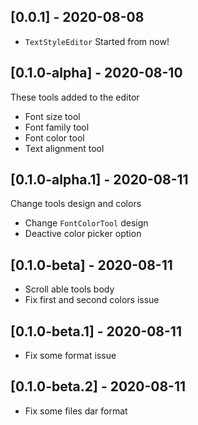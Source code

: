 ## [0.0.1] - 2020-08-08

- `TextStyleEditor` Started from now!

## [0.1.0-alpha] - 2020-08-10

These tools added to the editor

- Font size tool
- Font family tool
- Font color tool
- Text alignment tool

## [0.1.0-alpha.1] - 2020-08-11

Change tools design and colors

- Change `FontColorTool` design
- Deactive color picker option

## [0.1.0-beta] - 2020-08-11

- Scroll able tools body
- Fix first and second colors issue

## [0.1.0-beta.1] - 2020-08-11

- Fix some format issue

## [0.1.0-beta.2] - 2020-08-11

- Fix some files dar format
